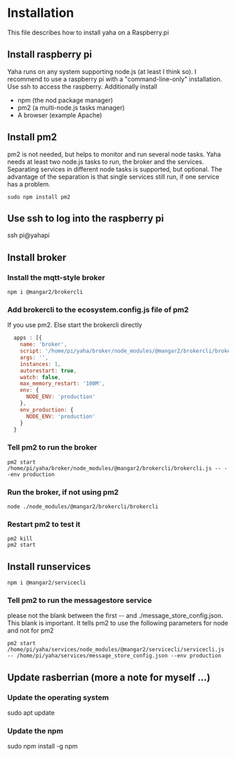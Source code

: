 # Installation

This file describes how to install yaha on a Raspberry.pi

## Install raspberry pi

Yaha runs on any system supporting node.js (at least I think so). I recommend to use a raspberry pi with a "command-line-only" installation. Use ssh to access the raspberry. Additionally install

- npm (the nod package manager)
- pm2 (a multi-node.js tasks manager)
- A browser (example Apache)

## Install pm2

pm2 is not needed, but helps to monitor and run several node tasks. Yaha needs at least two node.js tasks to run, the broker and the services. Separating services in different node tasks is supported, but optional. The advantage of the separation is that single services still run, if one service has a problem.

```Script
sudo npm install pm2
```

## Use ssh to log into the raspberry pi

ssh pi@yahapi

## Install broker

### Install the mqtt-style broker

```script
npm i @mangar2/brokercli
```

### Add brokercli to the ecosystem.config.js file of pm2

If you use pm2. Else start the brokercli directly

```JavaScript
  apps : [{
    name: 'broker',
    script: '/home/pi/yaha/broker/node_modules/@mangar2/brokercli/brokercli.js',
    args: '',
    instances: 1,
    autorestart: true,
    watch: false,
    max_memory_restart: '100M',
    env: {
      NODE_ENV: 'production'
    },
    env_production: {
      NODE_ENV: 'production'
    }
  }
```

### Tell pm2 to run the broker

```script
pm2 start /home/pi/yaha/broker/node_modules/@mangar2/brokercli/brokercli.js -- --env production
```

### Run the broker, if not using pm2

```script
node ./node_modules/@mangar2/brokercli/brokercli
```

### Restart pm2 to test it

```script
pm2 kill
pm2 start
```

## Install runservices

```script
npm i @mangar2/servicecli
```

### Tell pm2 to run the messagestore service

please not the blank between the first -- and ./message_store_config.json. This blank is important. It tells pm2 to use the following parameters for node and not for pm2

```script
pm2 start /home/pi/yaha/services/node_modules/@mangar2/servicecli/servicecli.js -- /home/pi/yaha/services/message_store_config.json --env production
```

## Update rasberrian (more a note for myself ...)

### Update the operating system

sudo apt update

### Update the npm

sudo npm install -g npm
